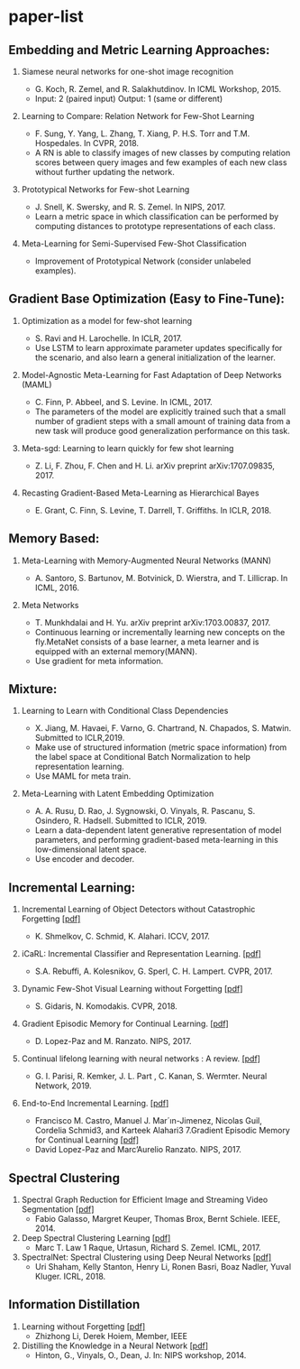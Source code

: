 # paper-list

## Embedding and Metric Learning Approaches:
1. Siamese neural networks for one-shot image recognition 
    * G. Koch, R. Zemel, and R. Salakhutdinov. In ICML Workshop, 2015.
    * Input: 2 (paired input) Output: 1 (same or different)

2. Learning to Compare: Relation Network for Few-Shot Learning
    * F. Sung, Y. Yang, L. Zhang, T. Xiang, P. H.S. Torr and T.M. Hospedales. In CVPR, 2018.
    * A RN is able to classify images of new classes by computing relation scores between query images and few examples of each new class without further updating the network.

3. Prototypical Networks for Few-shot Learning
    * J. Snell, K. Swersky, and R. S. Zemel. In NIPS, 2017.
    * Learn a metric space in which classification can be performed by computing distances to prototype representations of each class.

4. Meta-Learning for Semi-Supervised Few-Shot Classification
    * Improvement of Prototypical Network (consider unlabeled examples).

## Gradient Base Optimization (Easy to Fine-Tune):
1. Optimization as a model for few-shot learning
    * S. Ravi and H. Larochelle. In ICLR, 2017.
    * Use LSTM to learn approximate parameter updates specifically for the scenario, and also learn a general initialization of the learner.

2. Model-Agnostic Meta-Learning for Fast Adaptation of Deep Networks (MAML)
    * C. Finn, P. Abbeel, and S. Levine. In ICML, 2017.
    * The parameters of the model are explicitly trained such that a small number of gradient steps with a small amount of training data from a new task will produce good generalization performance on this task.

3. Meta-sgd: Learning to learn quickly for few shot learning
    * Z. Li, F. Zhou, F. Chen and H. Li. arXiv preprint arXiv:1707.09835, 2017.

4. Recasting Gradient-Based Meta-Learning as Hierarchical Bayes
    * E. Grant, C. Finn, S. Levine, T. Darrell, T. Griffiths. In ICLR, 2018.
    
## Memory Based:
1. Meta-Learning with Memory-Augmented Neural Networks (MANN)
    * A. Santoro, S. Bartunov, M. Botvinick, D. Wierstra, and T. Lillicrap. In ICML, 2016.

2. Meta Networks
    * T. Munkhdalai and H. Yu. arXiv preprint arXiv:1703.00837, 2017.
    * Continuous learning or incrementally learning new concepts on the fly.MetaNet consists of a base learner, a meta learner and is equipped with an external memory(MANN).
    * Use gradient for meta information.

## Mixture:
1. Learning to Learn with Conditional Class Dependencies
    * X. Jiang, M. Havaei, F. Varno, G. Chartrand, N. Chapados, S. Matwin. Submitted to ICLR,2019.
    * Make use of structured information (metric space information) from the label space at Conditional Batch Normalization to help representation learning. 
    * Use MAML for meta train.

2. Meta-Learning with Latent Embedding Optimization
    * A. A. Rusu, D. Rao, J. Sygnowski, O. Vinyals, R. Pascanu, S. Osindero, R. Hadsell. Submitted to ICLR, 2019.
    * Learn a data-dependent latent generative representation of model parameters, and performing gradient-based meta-learning in this low-dimensional latent space.
    * Use encoder and decoder.

## Incremental Learning:
1. Incremental Learning of Object Detectors without Catastrophic Forgetting [[pdf]](https://arxiv.org/pdf/1708.06977.pdf)
    - K. Shmelkov, C. Schmid, K. Alahari. ICCV, 2017.

2. iCaRL: Incremental Classifier and Representation Learning. [[pdf]](https://arxiv.org/pdf/1611.07725.pdf)
    - S.A. Rebuffi, A. Kolesnikov, G. Sperl, C. H. Lampert. CVPR, 2017.

3. Dynamic Few-Shot Visual Learning without Forgetting [[pdf]](https://arxiv.org/pdf/1804.09458.pdf)
    - S. Gidaris, N. Komodakis. CVPR, 2018.
    
4. Gradient Episodic Memory for Continual Learning. [[pdf]](https://arxiv.org/pdf/1706.08840.pdf)
    - D. Lopez-Paz and M. Ranzato. NIPS, 2017.

5. Continual lifelong learning with neural networks : A review. [[pdf]](https://www.sciencedirect.com/science/article/pii/S0893608019300231)
    - G. I. Parisi, R. Kemker, J. L. Part , C. Kanan, S. Wermter. Neural Network, 2019.
6. End-to-End Incremental Learning. [[pdf]](http://openaccess.thecvf.com/content_ECCV_2018/papers/Francisco_M._Castro_End-to-End_Incremental_Learning_ECCV_2018_paper.pdf)
     - Francisco M. Castro, Manuel J. Mar´ın-Jimenez, Nicolas Guil, Cordelia Schmid3, and Karteek Alahari3
7.Gradient Episodic Memory for Continual Learning [[pdf]](http://papers.nips.cc/paper/7225-gradient-episodic-memory-for-continual-learning.pdf)
     - David Lopez-Paz and Marc’Aurelio Ranzato. NIPS, 2017.

## Spectral Clustering
1. Spectral Graph Reduction for Efficient Image and Streaming Video Segmentation [[pdf]](https://fgalasso.bitbucket.io/Files/Equivalence/Spectral_equiv_cvpr14.pdf)
   - Fabio Galasso, Margret Keuper, Thomas Brox, Bernt Schiele. IEEE, 2014.
2. Deep Spectral Clustering Learning [[pdf]](https://www.cs.toronto.edu/~urtasun/publications/law_etal_icml17.pdf)
   - Marc T. Law 1 Raque, Urtasun, Richard S. Zemel. ICML, 2017.
3. SpectralNet: Spectral Clustering using Deep Neural Networks [[pdf]](https://openreview.net/pdf?id=HJ_aoCyRZ)
   - Uri Shaham, Kelly Stanton, Henry Li, Ronen Basri, Boaz Nadler, Yuval Kluger. ICRL, 2018.
   
## Information Distillation   
1. Learning without Forgetting [[pdf]](https://arxiv.org/pdf/1606.09282.pdf)
   - Zhizhong Li, Derek Hoiem, Member, IEEE
2. Distilling the Knowledge in a Neural Network [[pdf]](https://arxiv.org/pdf/1503.02531.pdf)
   - Hinton, G., Vinyals, O., Dean, J. In: NIPS workshop, 2014.
